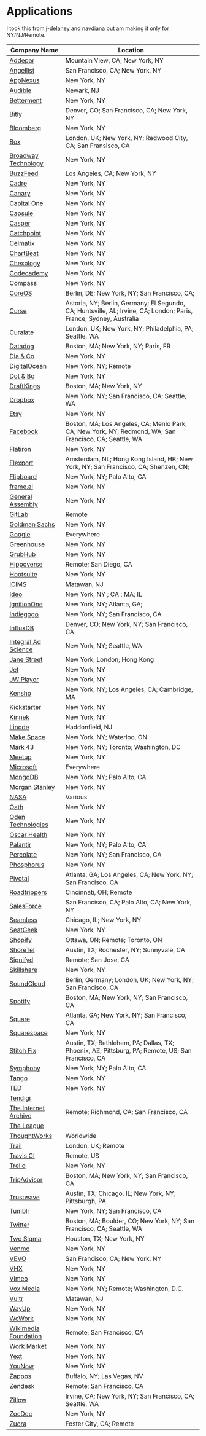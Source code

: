# Applications

I took this from [j-delaney](https://github.com/j-delaney/easy-application) and [navdiana](https://github.com/navdiana/easy-application) but am making it only for NY/NJ/Remote.

<!-- BEGIN DATA -->
| Company Name | Location |
| --- | --- |
| [Addepar](https://addepar.com/careers/) | Mountain View, CA; New York, NY |
| [Angellist](https://angel.co/angellist/jobs) | San Francisco, CA; New York, NY |
| [AppNexus](https://www.appnexus.com/en/company/careers) | New York, NY |
| [Audible](https://www.audiblecareers.com/job/AUDIUS55/Software-Development-Engineer) | Newark, NJ |
| [Betterment](https://www.betterment.com/careers/) | New York, NY |
| [Bitly](https://bitly.com/pages/careers) | Denver, CO; San Francisco, CA; New York, NY  |
| [Bloomberg](https://www.bloomberg.com/careers/) | New York, NY |
| [Box](https://www.box.com/careers) | London, UK; New York, NY; Redwood City, CA; San Fransisco, CA |
| [Broadway Technology](https://corporate-broadwaytechnology.icims.com/jobs/search?ss=1&searchKeyword=software+engineer&searchCategory=8723&searchLocation=12781-12816-New+York) |New York, NY |
| [BuzzFeed](https://www.buzzfeed.com/about/jobs) | Los Angeles, CA; New York, NY |
| [Cadre](https://cadre.com/careers) | New York, NY |
| [Canary](https://canary.is/careers/) | New York, NY |
| [Capital One](https://www.capitalonecareers.com/) | New York, NY |
| [Capsule](https://www.capsulecares.com/about/) | New York, NY |
| [Casper](http://www.casper.com/jobs) | New York, NY |
| [Catchpoint](http://www.catchpoint.com/careers/) | New York, NY |
| [Celmatix](https://celmatix.com/careers) | New York, NY |
| [ChartBeat](https://chartbeat.com/careers/) | New York, NY |
| [Chexology](https://jobs.lever.co/chexology) | New York, NY |
| [Codecademy](https://www.codecademy.com/about/jobs) | New York, NY |
| [Compass](https://www.compass.com/careers/) | New York, NY |
| [CoreOS](https://coreos.com/careers/) | Berlin, DE; New York, NY; San Francisco, CA; |
| [Curse](https://www.curseinc.com/careers?cookieTest=1) | Astoria, NY; Berlin, Germany; El Segundo, CA; Huntsville, AL; Irvine, CA; London; Paris, France; Sydney, Australia |
| [Curalate](https://www.themuse.com/companies/curalate) | London, UK; New York, NY; Philadelphia, PA; Seattle, WA |
| [Datadog](https://www.datadoghq.com/careers/) | Boston, MA; New York, NY; Paris, FR |
| [Dia & Co](https://www.dia.com/careers) | New York, NY |
| [DigitalOcean](https://www.digitalocean.com/company/careers/) | New York, NY; Remote |
| [Dot & Bo](https://www.dotandbo.com/content/jobs) | New York, NY |
| [DraftKings](http://careers.draftkings.com/) | Boston, MA; New York, NY |
| [Dropbox](https://www.dropbox.com/jobs) | New York, NY; San Francisco, CA; Seattle, WA |
| [Etsy](https://www.etsy.com/careers/) | New York, NY |
| [Facebook](https://www.facebook.com/careers/) | Boston, MA; Los Angeles, CA; Menlo Park, CA; New York, NY; Redmond, WA; San Francisco, CA; Seattle, WA |
| [Flatiron](https://www.flatiron.com/careers) | New York, NY |
| [Flexport](https://www.flexport.com/careers) | Amsterdam, NL; Hong Kong Island, HK; New York, NY; San Francisco, CA; Shenzen, CN;|
| [Flipboard](https://about.flipboard.com/careers/) | New York, NY; Palo Alto, CA |
| [frame.ai](https://frame-ai.workable.com/) | New York, NY |
| [General Assembly](https://generalassemb.ly/careers) | New York, NY |
| [GitLab](https://about.gitlab.com/jobs/) | Remote |
| [Goldman Sachs](http://www.goldmansachs.com/careers/) | New York, NY |
| [Google](https://careers.google.com/) | Everywhere |
| [Greenhouse](http://www.greenhouse.io/careers) | New York, NY |
| [GrubHub](https://www.grubhub.com/about/careers) | New York, NY |
| [Hippoverse](https://www.hippoverse.com/join_our_team) | Remote; San Diego, CA |
| [Hootsuite](https://careers.hootsuite.com/global/en) | New York, NY |
| [iCIMS](https://careers.icims.com) | Matawan, NJ |
| [Ideo](https://www.ideo.com/jobs) | New York, NY ; CA ; MA; IL |
| [IgnitionOne](https://www.ignitionone.com/company/careers/) | New York, NY; Atlanta, GA; |
| [Indiegogo](https://www.indiegogo.com/careers) | New York, NY; San Francisco, CA |
| [InfluxDB](https://www.influxdata.com/careers/) | Denver, CO; New York, NY; San Francisco, CA |
| [Integral Ad Science](https://integralads.com/about/careers/) | New York, NY; Seattle, WA |
| [Jane Street](https://www.janestreet.com/join-jane-street/open-positions/) | New York; London; Hong Kong |
| [Jet](https://jet.com/careers) | New York, NY |
| [JW Player](https://boards.greenhouse.io/jwplayer#.WozmcxPwbow) | New York, NY |
| [Kensho](https://www.kensho.com/careers) | New York, NY; Los Angeles, CA; Cambridge, MA |
| [Kickstarter](https://www.kickstarter.com/jobs) | New York, NY |
| [Kinnek](https://www.kinnek.com/jointeam/) | New York, NY |
| [Linode](https://www.linode.com/careers) | Haddonfield, NJ |
| [Make Space](https://makespace.com/about/careers/engineering) | New York, NY; Waterloo, ON |
| [Mark 43](https://www.mark43.com/careers/) | New York, NY; Toronto; Washington, DC |
| [Meetup](http://www.meetup.com/jobs/) | New York, NY |
| [Microsoft](https://careers.microsoft.com/) | Everywhere |
| [MongoDB](https://www.mongodb.com/careers) | New York, NY; Palo Alto, CA |
| [Morgan Stanley](https://www.morganstanley.com/people-opportunities/students-graduates) | New York, NY |
| [NASA](https://nasajobs.nasa.gov/default.htm) | Various |
| [Oath](https://www.oath.com/careers/job-openings?jobFamily=Engineering%20and%20Technology) | New York, NY |
| [Oden Technologies](https://oden.io/joinus) | New York, NY |
| [Oscar Health](https://www.hioscar.com/careers/) | New York, NY |
| [Palantir](https://www.palantir.com/careers/) | New York, NY; Palo Alto, CA |
| [Percolate](https://percolate.com/careers/engineering#joblist) | New York, NY; San Francisco, CA |
| [Phosphorus](https://phosphorus.com/careers/) | New York, NY |
| [Pivotal](https://pivotal.io/careers) | Atlanta, GA; Los Angeles, CA; New York, NY; San Francisco, CA |
| [Roadtrippers](http://jobs.roadtrippers.com) | Cincinnati, OH; Remote |
| [SalesForce](https://www.salesforce.com/company/careers/) | San Francisco, CA; Palo Alto, CA; New York, NY |
| [Seamless](https://www.seamless.com/about/careers) | Chicago, IL; New York, NY |
| [SeatGeek](https://seatgeek.com/jobs) | New York, NY |
| [Shopify](https://www.shopify.com/careers) | Ottawa, ON; Remote; Toronto, ON |
| [ShoreTel](https://www.shoretel.com/careers) | Austin, TX; Rochester, NY; Sunnyvale, CA |
| [Signifyd](https://www.signifyd.com/careers/) | Remote; San Jose, CA |
| [Skillshare](https://www.skillshare.com/careers) | New York, NY |
| [SoundCloud](https://soundcloud.com/jobs) | Berlin, Germany; London, UK; New York, NY; San Francisco, CA |
| [Spotify](https://www.spotifyjobs.com/) | Boston, MA; New York, NY; San Francisco, CA |
| [Square](https://squareup.com/careers) | Atlanta, GA; New York, NY; San Francisco, CA |
| [Squarespace](https://www.squarespace.com/about/careers) | New York, NY |
| [Stitch Fix](https://www.stitchfix.com/careers) | Austin, TX; Bethlehem, PA; Dallas, TX; Phoenix, AZ; Pittsburg, PA; Remote, US; San Francisco, CA|
| [Symphony](https://symphony.com/company/careers) | New York, NY; Palo Alto, CA |
| [Tango](https://www.tango.me/careers/) | New York, NY |
| [TED](https://www.ted.com/about/our-organization/jobs-at-ted) | New York, NY |
| [Tendigi](http://tendigi.com/) |  |
| [The Internet Archive](https://archive.org/about/jobs.php) | Remote; Richmond, CA; San Francisco, CA |
| [The League](http://www.theleague.com/jobs/) |  |
| [ThoughtWorks](https://www.thoughtworks.com/careers) | Worldwide |
| [Trail](http://careers.trailapp.com) | London, UK; Remote |
| [Travis CI](https://travisci.workable.com/) | Remote, US |
| [Trello](https://trello.com/jobs) | New York, NY |
| [TripAdvisor](https://www.tripadvisor.com/careers/) | Boston, MA; New York, NY; San Francisco, CA |
| [Trustwave](https://careers.trustwave.com) | Austin, TX; Chicago, IL; New York, NY; Pittsburgh, PA |
| [Tumblr](https://www.tumblr.com/jobs) | New York, NY; San Francisco, CA |
| [Twitter](https://careers.twitter.com/careers) | Boston, MA; Boulder, CO; New York, NY; San Francisco, CA; Seattle, WA |
| [Two Sigma](https://careers.twosigma.com/) |  Houston, TX; New York, NY |
| [Venmo](https://venmo.com/jobs/) | New York, NY |
| [VEVO](https://www.vevo.com/careers) | San Francisco, CA; New York, NY |
| [VHX](https://www.vhx.tv/jobs) | New York, NY |
| [Vimeo](https://vimeo.com/jobs) | New York, NY |
| [Vox Media](https://www.voxmedia.com/careers) | New York, NY; Remote; Washington, D.C. |
| [Vultr](https://www.vultr.com/corporate/careers/) | Matawan, NJ |
| [WayUp](https://www.wayup.com/joinus/) | New York, NY |
| [WeWork](https://www.wework.com/careers/department/technology) | New York, NY |
| [Wikimedia Foundation](https://wikimediafoundation.org/wiki/Work_with_us) | Remote; San Francisco, CA |
| [Work Market](https://www.workmarket.com/careers) | New York, NY |
| [Yext](http://www.yext.com/careers/) | New York, NY |
| [YouNow](https://www.younow.com/careers) | New York, NY |
| [Zappos](https://jobs.zappos.com/choose-your-team) | Buffalo, NY; Las Vegas, NV |
| [Zendesk](https://www.zendesk.com/jobs/) | Remote; San Francisco, CA |
| [Zillow](https://www.zillow.com/jobs/) | Irvine, CA; New York, NY; San Francisco, CA; Seattle, WA |
| [ZocDoc](https://www.zocdoc.com/about/careers) | New York, NY |
| [Zuora](https://www.zuora.com/about/careers/) | Foster City, CA; Remote |
